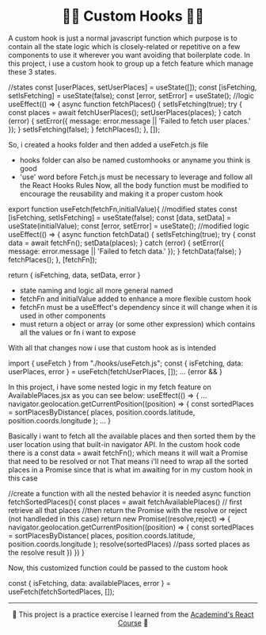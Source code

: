<h1 align="center">🧙‍♂️ Custom Hooks 🧙‍♂️</h1>

A custom hook is just a normal javascript function which purpose is to contain all the state logic which is closely-related or repetitive on a few components to use it wherever you want avoiding that boilerplate code. In this project, i use a custom hook to group up a fetch feature which manage these 3 states.

  //states
  const [userPlaces, setUserPlaces] = useState([]);
  const [isFetching, setIsFetching] = useState(false);
  const [error, setError] = useState();
  //logic
  useEffect(() => {
    async function fetchPlaces() {
      setIsFetching(true);
      try {
        const places = await fetchUserPlaces();
        setUserPlaces(places);
      } catch (error) {
        setError({ message: error.message || 'Failed to fetch user places.' });
      }
      setIsFetching(false);
    }
    fetchPlaces();
  }, []);

So, i created a hooks folder and then added a useFetch.js file
- hooks folder can also be named customhooks or anyname you think is good
- 'use' word before Fetch.js must be necessary to leverage and follow all the React Hooks Rules
Now, all the body function must be modified to encourage the reusability and making it a proper custom hook

export function useFetch(fetchFn,initialValue){
  //modified states
  const [isFetching, setIsFetching] = useState(false);
  const [data, setData] = useState(initialValue);
  const [error, setError] = useState();
  //modified logic
  useEffect(() => {
    async function fetchData() {
      setIsFetching(true);
      try {
        const data = await fetchFn();
        setData(places);
      } catch (error) {
        setError({ message: error.message || 'Failed to fetch data.' });
      }
      fetchData(false);
    }
    fetchPlaces();
  }, [fetchFn]);

  return {
  isFetching,
  data,
  setData,
  error
}

- state naming and logic all more general named
- fetchFn and initialValue added to enhance a more flexible custom hook
- fetchFn must be a useEffect's dependency since it will change when it is used in other components
- must return a object or array (or some other expression) which contains all the values or fn i want to expose

With all that changes now i use that custom hook as is intended

  import { useFetch } from "./hooks/useFetch.js";
  const { isFetching, data: userPlaces, error } = useFetch(fetchUserPlaces, []);
  ...
  <DummyComponent isLoading={isFetching} places={userPlaces} />
  {error && <Error title="An error occurred!" message={error.message} />}

In this project, i have some nested logic in my fetch feature on AvailablePlaces.jsx as you can see below:
 useEffect(() => {
          ...
                navigator.geolocation.getCurrentPosition((position) => {
                const sortedPlaces = sortPlacesByDistance(
                  places,
                  position.coords.latitude,
                  position.coords.longitude
                );
          ...
    }

Basically i want to fetch all the available places and then sorted them by the user location using that built-in navigator API.
In the custom hook code there is a const data = await fetchFn(); which means it will wait a Promise that need to be resolved or not
That means i'll need to wrap all the sorted places in a Promise since that is what im awaiting for in my custom hook in this case

  //create a function with all the nested behavior it is needed
   async function fetchSortedPlaces(){
   const places = await fetchAvailablePlaces() // first retrieve all that places
   //then return the Promise with the resolve or reject (not handleded in this case)
   return new Promise((resolve,reject) => {
   navigator.geolocation.getCurrentPosition((position) => {
                const sortedPlaces = sortPlacesByDistance(
                  places,
                  position.coords.latitude,
                  position.coords.longitude
                );
                resolve(sortedPlaces) //pass sorted places as the resolve result
   })
   })
   }

   Now, this customized function could be passed to the custom hook

   const { isFetching, data: availablePlaces, error } = useFetch(fetchSortedPlaces, []);



---
<p align="center">🐸 This project is a practice exercise I learned from the <a href='https://www.udemy.com/course/react-the-complete-guide-incl-redux/?couponCode=ST7MT110524'>Academind's React Course</a> 🐸</p>

